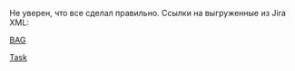Не уверен, что все сделал правильно. Ссылки на выгруженные из Jira XML:

[BAG](./myWorkflowBag.xml)

[Task](./Other.xml)
